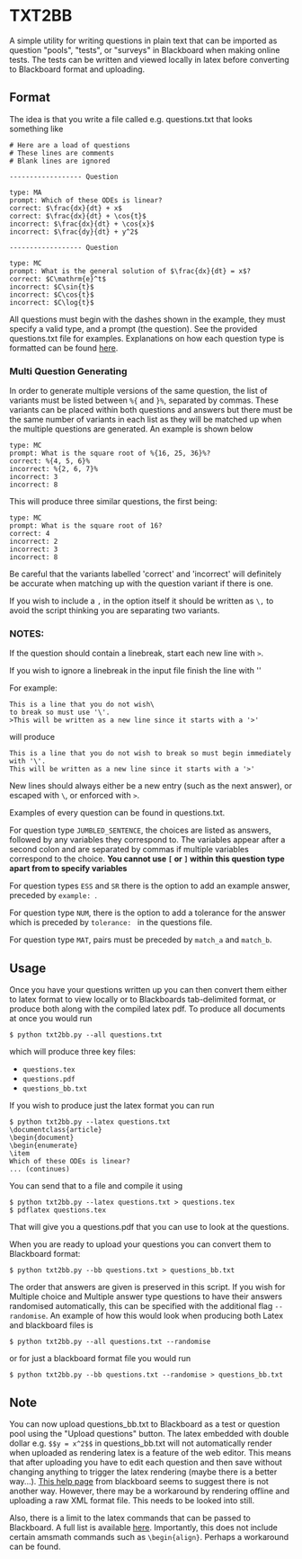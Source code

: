 TXT2BB
======

A simple utility for writing questions in plain text that can be imported as
question "pools", "tests", or "surveys" in Blackboard when making online tests.
The tests can be written and viewed locally in latex before converting to
Blackboard format and uploading.


Format
------

The idea is that you write a file called e.g. questions.txt that looks
something like
```
# Here are a load of questions
# These lines are comments
# Blank lines are ignored

------------------ Question

type: MA
prompt: Which of these ODEs is linear?
correct: $\frac{dx}{dt} + x$
correct: $\frac{dx}{dt} + \cos{t}$
incorrect: $\frac{dx}{dt} + \cos{x}$
incorrect: $\frac{dy}{dt} + y^2$

------------------ Question

type: MC
prompt: What is the general solution of $\frac{dx}{dt} = x$?
correct: $C\mathrm{e}^t$
incorrect: $C\sin{t}$
incorrect: $C\cos{t}$
incorrect: $C\log{t}$
```
All questions must begin with the dashes shown in the example, they must
specify a valid type, and a prompt (the question). See the
provided questions.txt file for examples. Explanations on how each question
type is formatted can be found
[here](https://www.csustan.edu/sites/default/files/blackboard/FacultyHelp/Documents/UploadingQuestions.pdf).

### Multi Question Generating

In order to generate multiple versions of the same question, the list of
variants must be listed between `%{` and `}%`, separated by commas. These
variants can be placed within both questions and answers but there must
be the same number of variants in each list as they will be matched up when the
multiple questions are generated. An example is shown below

```
type: MC
prompt: What is the square root of %{16, 25, 36}%?
correct: %{4, 5, 6}%
incorrect: %{2, 6, 7}%
incorrect: 3
incorrect: 8
```

This will produce three similar questions, the first being:

```
type: MC
prompt: What is the square root of 16?
correct: 4
incorrect: 2
incorrect: 3
incorrect: 8
```

Be careful that the variants labelled 'correct' and 'incorrect' will definitely be accurate when
matching up with the question variant if there is one. 

If you wish to include a `,` in the option itself it should be written as `\,`
to avoid the script thinking you are separating two variants.

### NOTES:

If the question should contain a linebreak, start each new line with `>`. 

If you wish to ignore a linebreak in the input file finish the line with '\'

For example:
```
This is a line that you do not wish\
to break so must use '\'.
>This will be written as a new line since it starts with a '>'
```
will produce
```
This is a line that you do not wish to break so must begin immediately with '\'.
This will be written as a new line since it starts with a '>'
```

New lines should always either be a new entry (such as the next answer), or escaped with `\`, or enforced
with `>`.

Examples of every question can be found in questions.txt.

For question type `JUMBLED_SENTENCE`, the choices are listed as answers,
followed by any variables they correspond to. The variables appear after a
second colon and are separated by commas if multiple variables correspond to
the choice. **You cannot use `[` or `]` within this question type apart from to
specify variables**

For question types `ESS` and `SR` there is the option to add an example
answer, preceded by `example: `. 

For question type `NUM`, there is the option to add a tolerance for the answer
which is preceded by `tolerance: ` in the questions file.

For question type `MAT`, pairs must be preceded by `match_a` and `match_b`.

Usage
-----

Once you have your questions written up you can then convert them either to
latex format to view locally or to Blackboards tab-delimited format, or produce
both along with the compiled latex pdf. To produce all documents at once you
would run

```
$ python txt2bb.py --all questions.txt
```
which will produce three key files:
* `questions.tex`
* `questions.pdf`
* `questions_bb.txt`

If you wish to produce just the latex format you can run

```
$ python txt2bb.py --latex questions.txt
\documentclass{article}
\begin{document}
\begin{enumerate}
\item
Which of these ODEs is linear?
... (continues)
```
You can send that to a file and compile it using
```
$ python txt2bb.py --latex questions.txt > questions.tex
$ pdflatex questions.tex
```
That will give you a questions.pdf that you can use to look at the questions.

When you are ready to upload your questions you can convert them to Blackboard
format:
```
$ python txt2bb.py --bb questions.txt > questions_bb.txt
```

The order that answers are given is preserved in this script. If you wish for
Multiple choice and Multiple answer type questions to have their answers
randomised automatically, this can be specified with the additional flag
`--randomise`. An example of how this would look when producing both Latex and
blackboard files is

```
$ python txt2bb.py --all questions.txt --randomise
```

or for just a blackboard format file you would run
```
$ python txt2bb.py --bb questions.txt --randomise > questions_bb.txt
```


Note
----

You can now upload questions_bb.txt to Blackboard as a test or question pool
using the "Upload questions" button. The latex embedded with double dollar
e.g. `$$y = x^2$$` in questions_bb.txt will not automatically render when
uploaded as rendering latex is a feature of the web editor. This means that
after uploading you have to edit each question and then save without changing
anything to trigger the latex rendering (maybe there is a better way...).
[This help
page](https://blackboard.secure.force.com/publickbarticleview?id=kA339000000L6QH)
from blackboard seems to suggest there is not another way.
However, there may be a workaround by rendering offline and uploading a raw XML
format file. This needs to be looked into still.

Also, there is a limit to the latex commands that can be passed to Blackboard.
A full list is available
[here](http://www.wiris.net/client/editor/docs/latex-coverage/).
Importantly, this does not include certain amsmath commands such as `\begin{align}`. Perhaps a workaround can be found.
